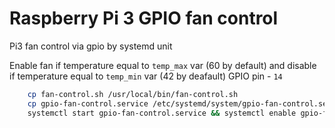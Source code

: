 # Raspberry Pi 3 GPIO fan control

Pi3 fan control via gpio by systemd unit

Enable fan if temperature equal to `temp_max` var (60 by default) and disable if temperature equal to `temp_min` var (42 by deafault)
GPIO pin - `14`

```sh
    cp fan-control.sh /usr/local/bin/fan-control.sh
    cp gpio-fan-control.service /etc/systemd/system/gpio-fan-control.service
    systemctl start gpio-fan-control.service && systemctl enable gpio-fan-control.service
```